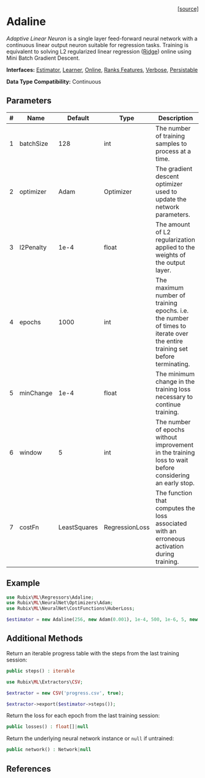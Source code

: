 <span style="float:right;"><a href="https://github.com/RubixML/ML/blob/master/src/Regressors/Adaline.php">[source]</a></span>

# Adaline
*Adaptive Linear Neuron* is a single layer feed-forward neural network with a continuous linear output neuron suitable for regression tasks. Training is equivalent to solving L2 regularized linear regression ([Ridge](ridge.md)) online using Mini Batch Gradient Descent.

**Interfaces:** [Estimator](../estimator.md), [Learner](../learner.md), [Online](../online.md), [Ranks Features](../ranks-features.md), [Verbose](../verbose.md), [Persistable](../persistable.md)

**Data Type Compatibility:** Continuous

## Parameters
| # | Name | Default | Type | Description |
|---|---|---|---|---|
| 1 | batchSize | 128 | int | The number of training samples to process at a time. |
| 2 | optimizer | Adam | Optimizer | The gradient descent optimizer used to update the network parameters. |
| 3 | l2Penalty | 1e-4 | float | The amount of L2 regularization applied to the weights of the output layer. |
| 4 | epochs | 1000 | int | The maximum number of training epochs. i.e. the number of times to iterate over the entire training set before terminating. |
| 5 | minChange | 1e-4 | float | The minimum change in the training loss necessary to continue training. |
| 6 | window | 5 | int | The number of epochs without improvement in the training loss to wait before considering an early stop. |
| 7 | costFn | LeastSquares | RegressionLoss | The function that computes the loss associated with an erroneous activation during training. |

## Example
```php
use Rubix\ML\Regressors\Adaline;
use Rubix\ML\NeuralNet\Optimizers\Adam;
use Rubix\ML\NeuralNet\CostFunctions\HuberLoss;

$estimator = new Adaline(256, new Adam(0.001), 1e-4, 500, 1e-6, 5, new HuberLoss(2.5));
```

## Additional Methods
Return an iterable progress table with the steps from the last training session:
```php
public steps() : iterable
```

```php
use Rubix\ML\Extractors\CSV;

$extractor = new CSV('progress.csv', true);

$extractor->export($estimator->steps());
```

Return the loss for each epoch from the last training session:
```php
public losses() : float[]|null
```

Return the underlying neural network instance or `null` if untrained:
```php
public network() : Network|null
```

## References
[^1]: B. Widrow. (1960). An Adaptive "Adaline" Neuron Using Chemical "Memistors".

